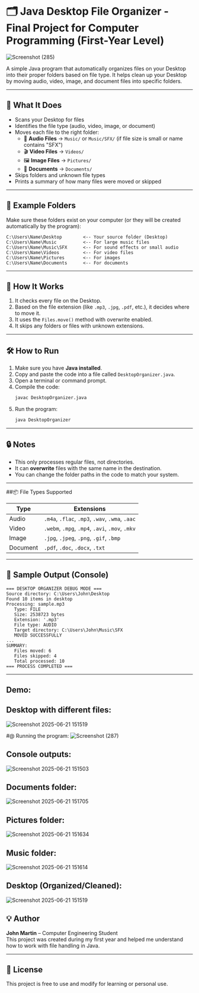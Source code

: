 # 🗂️ Java Desktop File Organizer - Final Project for Computer Programming (First-Year Level)

![Screenshot (285)](https://github.com/user-attachments/assets/90c5027e-41f5-44de-9297-1a8b616a28ff)

A simple Java program that automatically organizes files on your Desktop into their proper folders based on file type. It helps clean up your Desktop by moving audio, video, image, and document files into specific folders.

---

## 📌 What It Does

- Scans your Desktop for files
- Identifies the file type (audio, video, image, or document)
- Moves each file to the right folder:
  - 🎵 **Audio Files** → `Music/` or `Music/SFX/` (if file size is small or name contains "SFX")
  - 🎬 **Video Files** → `Videos/`
  - 🖼️ **Image Files** → `Pictures/`
  - 📄 **Documents** → `Documents/`
- Skips folders and unknown file types
- Prints a summary of how many files were moved or skipped

---

## 📁 Example Folders

Make sure these folders exist on your computer (or they will be created automatically by the program):

```
C:\Users\Name\Desktop        <-- Your source folder (Desktop)  
C:\Users\Name\Music          <-- For large music files  
C:\Users\Name\Music\SFX      <-- For sound effects or small audio  
C:\Users\Name\Videos         <-- For video files  
C:\Users\Name\Pictures       <-- For images  
C:\Users\Name\Documents      <-- For documents  
```

---

## 🧠 How It Works

1. It checks every file on the Desktop.
2. Based on the file extension (like `.mp3`, `.jpg`, `.pdf`, etc.), it decides where to move it.
3. It uses the `Files.move()` method with overwrite enabled.
4. It skips any folders or files with unknown extensions.

---

## 🛠️ How to Run

1. Make sure you have **Java installed**.
2. Copy and paste the code into a file called `DesktopOrganizer.java`.
3. Open a terminal or command prompt.
4. Compile the code:
   ```bash
   javac DesktopOrganizer.java
   ```
5. Run the program:
   ```bash
   java DesktopOrganizer
   ```

---

## 🔒 Notes

- This only processes regular files, not directories.
- It can **overwrite** files with the same name in the destination.
- You can change the folder paths in the code to match your system.

---

##📦 File Types Supported

| Type     | Extensions                              |
|----------|-----------------------------------------|
| Audio    | `.m4a`, `.flac`, `.mp3`, `.wav`, `.wma`, `.aac` |
| Video    | `.webm`, `.mpg`, `.mp4`, `.avi`, `.mov`, `.mkv` |
| Image    | `.jpg`, `.jpeg`, `.png`, `.gif`, `.bmp`         |
| Document | `.pdf`, `.doc`, `.docx`, `.txt`                 |

---

## 📌 Sample Output (Console)

```
=== DESKTOP ORGANIZER DEBUG MODE ===  
Source directory: C:\Users\John\Desktop  
Found 10 items in desktop  
Processing: sample.mp3  
   Type: FILE  
   Size: 2538723 bytes  
   Extension: '.mp3'  
   File type: AUDIO  
   Target directory: C:\Users\John\Music\SFX  
   MOVED SUCCESSFULLY  
...  
SUMMARY:  
   Files moved: 6  
   Files skipped: 4  
   Total processed: 10  
=== PROCESS COMPLETED ===
```

---

## Demo:
## Desktop with different files:
![Screenshot 2025-06-21 151519](https://github.com/user-attachments/assets/d3ca1e82-8b9c-41ad-b638-448b3b165c7d)

#@ Running the program:
![Screenshot (287)](https://github.com/user-attachments/assets/a8d5a6b2-20ab-4363-8915-74dd9c0b1039)

## Console outputs:
![Screenshot 2025-06-21 151503](https://github.com/user-attachments/assets/521e8291-f6cc-4feb-a6f8-4f06d03d9aee)

## Documents folder:
![Screenshot 2025-06-21 151705](https://github.com/user-attachments/assets/fbcac333-eaf2-4d87-a1ff-b68be36832c6)

## Pictures folder:
![Screenshot 2025-06-21 151634](https://github.com/user-attachments/assets/c3f5c23f-a6f9-4e39-823d-5cafa7d61d53)

## Music folder:
![Screenshot 2025-06-21 151614](https://github.com/user-attachments/assets/a45b338e-3768-4899-aa12-76221ef42aca)

## Desktop (Organized/Cleaned):
![Screenshot 2025-06-21 151519](https://github.com/user-attachments/assets/debaecbd-0650-4403-91e3-df293a6d422a)


## 💡 Author

**John Martin** – Computer Engineering Student  
This project was created during my first year and helped me understand how to work with file handling in Java.

---

## 📃 License

This project is free to use and modify for learning or personal use.
